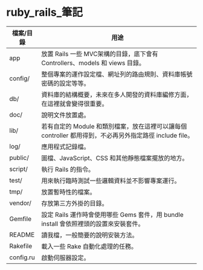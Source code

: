 # ruby_rails_筆記
檔案/目錄 | 用途
-|-
app|放置 Rails 一些 MVC架構的目錄，底下會有 Controllers、models 和 views 目錄。
config/	|整個專案的運作設定檔、網址列的路由規則、資料庫帳號密碼的設定等等。
db/	|資料庫的結構概要，未來在多人開發的資料庫編修方面，在這裡就會變得很重要。
doc/	|說明文件放置處。
lib/	|若有自定的 Module 和類別檔案，放在這裡可以讓每個 controller 都用得到，不必再另外指定路徑 include file。
log/	|應用程式記錄檔。
public/	|圖檔、JavaScript、CSS 和其他靜態檔案擺放的地方。
script/	|執行 Rails 的指令。
test/	|用來執行臨時測試一些邏輯資料並不影響專案運行。
tmp/	|放置暫時性的檔案。
vendor/	|存放第三方外掛的目錄。
Gemfile	|設定 Rails 運作時會使用哪些 Gems 套件，用 bundle install 會依照裡頭的設置來安裝套件。
README	|讀我檔，一般簡要的說明安裝方法。
Rakefile	|載入一些 Rake 自動化處理的任務。
config.ru	|啟動伺服器設定。
